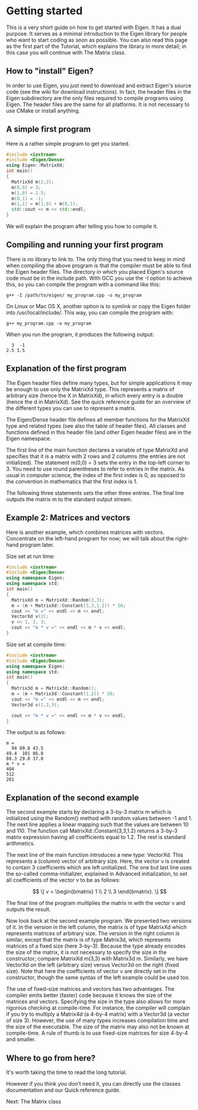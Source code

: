 # Getting started

This is a very short guide on how to get started with Eigen. It has a dual purpose. It serves as a minimal introduction to the Eigen library for people who want to start coding as soon as possible. You can also read this page as the first part of the Tutorial, which explains the library in more detail; in this case you will continue with The Matrix class.

## How to "install" Eigen?

In order to use Eigen, you just need to download and extract Eigen's source code (see the wiki for download instructions). In fact, the header files in the Eigen subdirectory are the only files required to compile programs using Eigen. The header files are the same for all platforms. It is not necessary to use CMake or install anything.

## A simple first program

Here is a rather simple program to get you started.

```C++
#include <iostream>
#include <Eigen/Dense>
using Eigen::MatrixXd;
int main()
{
  MatrixXd m(2,2);
  m(0,0) = 3;
  m(1,0) = 2.5;
  m(0,1) = -1;
  m(1,1) = m(1,0) + m(0,1);
  std::cout << m << std::endl;
}
```

We will explain the program after telling you how to compile it.

## Compiling and running your first program

There is no library to link to. The only thing that you need to keep in mind when compiling the above program is that the compiler must be able to find the Eigen header files. The directory in which you placed Eigen's source code must be in the include path. With GCC you use the -I option to achieve this, so you can compile the program with a command like this:

```Shell
g++ -I /path/to/eigen/ my_program.cpp -o my_program 
```

On Linux or Mac OS X, another option is to symlink or copy the Eigen folder into /usr/local/include/. This way, you can compile the program with:

```Shell
g++ my_program.cpp -o my_program 
```

When you run the program, it produces the following output:

```Shell
  3  -1
2.5 1.5
```

## Explanation of the first program

The Eigen header files define many types, but for simple applications it may be enough to use only the MatrixXd type. This represents a matrix of arbitrary size (hence the X in MatrixXd), in which every entry is a double (hence the d in MatrixXd). See the quick reference guide for an overview of the different types you can use to represent a matrix.

The Eigen/Dense header file defines all member functions for the MatrixXd type and related types (see also the table of header files). All classes and functions defined in this header file (and other Eigen header files) are in the Eigen namespace.

The first line of the main function declares a variable of type MatrixXd and specifies that it is a matrix with 2 rows and 2 columns (the entries are not initialized). The statement m(0,0) = 3 sets the entry in the top-left corner to 3. You need to use round parentheses to refer to entries in the matrix. As usual in computer science, the index of the first index is 0, as opposed to the convention in mathematics that the first index is 1.

The following three statements sets the other three entries. The final line outputs the matrix m to the standard output stream.

## Example 2: Matrices and vectors

Here is another example, which combines matrices with vectors. Concentrate on the left-hand program for now; we will talk about the right-hand program later.

Size set at run time:

```C++
#include <iostream>
#include <Eigen/Dense>
using namespace Eigen;
using namespace std;
int main()
{
  MatrixXd m = MatrixXd::Random(3,3);
  m = (m + MatrixXd::Constant(3,3,1.2)) * 50;
  cout << "m =" << endl << m << endl;
  VectorXd v(3);
  v << 1, 2, 3;
  cout << "m * v =" << endl << m * v << endl;
}
```

Size set at compile time:

```C++
#include <iostream>
#include <Eigen/Dense>
using namespace Eigen;
using namespace std;
int main()
{
  Matrix3d m = Matrix3d::Random();
  m = (m + Matrix3d::Constant(1.2)) * 50;
  cout << "m =" << endl << m << endl;
  Vector3d v(1,2,3);

  cout << "m * v =" << endl << m * v << endl;
}
```

The output is as follows:

```Shell
m =
  94 89.8 43.5
49.4  101 86.8
88.3 29.8 37.8
m * v =
404
512
261
```

## Explanation of the second example

The second example starts by declaring a 3-by-3 matrix m which is initialized using the Random() method with random values between -1 and 1. The next line applies a linear mapping such that the values are between 10 and 110. The function call MatrixXd::Constant(3,3,1.2) returns a 3-by-3 matrix expression having all coefficients equal to 1.2. The rest is standard arithmetics.

The next line of the main function introduces a new type: VectorXd. This represents a (column) vector of arbitrary size. Here, the vector v is created to contain 3 coefficients which are left unitialized. The one but last line uses the so-called comma-initializer, explained in Advanced initialization, to set all coefficients of the vector v to be as follows:

$$ \[ v = \begin{bmatrix} 1 \\ 2 \\ 3 \end{bmatrix}. \] $$

The final line of the program multiplies the matrix m with the vector v and outputs the result.

Now look back at the second example program. We presented two versions of it. In the version in the left column, the matrix is of type MatrixXd which represents matrices of arbitrary size. The version in the right column is similar, except that the matrix is of type Matrix3d, which represents matrices of a fixed size (here 3-by-3). Because the type already encodes the size of the matrix, it is not necessary to specify the size in the constructor; compare MatrixXd m(3,3) with Matrix3d m. Similarly, we have VectorXd on the left (arbitrary size) versus Vector3d on the right (fixed size). Note that here the coefficients of vector v are directly set in the constructor, though the same syntax of the left example could be used too.

The use of fixed-size matrices and vectors has two advantages. The compiler emits better (faster) code because it knows the size of the matrices and vectors. Specifying the size in the type also allows for more rigorous checking at compile-time. For instance, the compiler will complain if you try to multiply a Matrix4d (a 4-by-4 matrix) with a Vector3d (a vector of size 3). However, the use of many types increases compilation time and the size of the executable. The size of the matrix may also not be known at compile-time. A rule of thumb is to use fixed-size matrices for size 4-by-4 and smaller.

## Where to go from here?

It's worth taking the time to read the long tutorial.

However if you think you don't need it, you can directly use the classes documentation and our Quick reference guide.

Next: The Matrix class